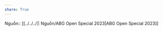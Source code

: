 ```yaml
---  
share: True  
---  
```

Nguồn:: [[../../../Ξ Nguồn/ABG Open Special 2023|ABG Open Special 2023]]  

